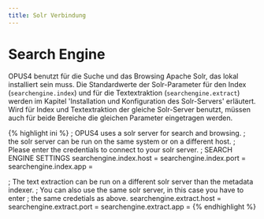 ```yaml
---
title: Solr Verbindung
---
```


# Search Engine

OPUS4 benutzt für die Suche und das Browsing Apache Solr, das lokal installiert sein muss. Die
Standardwerte der Solr-Parameter für den Index (`searchengine.index`) und für die Textextraktion
(`searchengine.extract`) werden im Kapitel 'Installation und Konfiguration des Solr-Servers<!--TODO-->'
erläutert. Wird für Index und Textextraktion der gleiche Solr-Server benutzt, müssen auch für beide
Bereiche die gleichen Parameter eingetragen werden.

{% highlight ini %}
; OPUS4 uses a solr server for search and browsing.
; the solr server can be run on the same system or on a different host.
; Please enter the credentials to connect to your solr server.
; SEARCH ENGINE SETTINGS
searchengine.index.host =
searchengine.index.port =
searchengine.index.app =

; The text extraction can be run on a different solr server than the metadata indexer.
; You can also use the same solr server, in this case you have to enter
; the same credetials as above.
searchengine.extract.host =
searchengine.extract.port =
searchengine.extract.app =
{% endhighlight %}


